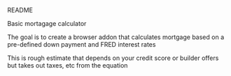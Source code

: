 README

Basic mortagage calculator 

The goal is to create a browser addon that calculates mortgage based on a pre-defined down payment and FRED interest rates 

This is rough estimate that depends on your credit score or builder offers but takes out taxes, etc from the equation 
